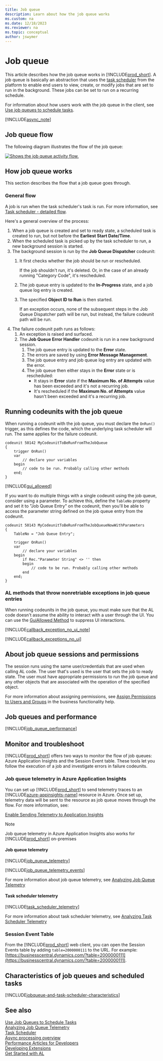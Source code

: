 ```yaml
---
title: Job queue
description: Learn about how the job queue works
ms.custom: na
ms.date: 12/18/2023
ms.reviewer: na
ms.topic: conceptual
author: jswymer
---
```


# Job queue

This article describes how the job queue works in [!INCLUDE[prod_short](includes/prod_short.md)]. A job queue is basically an abstraction that uses the [task scheduler](devenv-task-scheduler.md) from the platform to enable end users to view, create, or modify jobs that are set to run in the background. These jobs can be set to run on a recurring schedule.

For information about how users work with the job queue in the client, see [Use job queues to schedule tasks](/dynamics365/business-central/admin-job-queues-schedule-tasks).

[!INCLUDE[async_note](includes/include-async-note.md)]

## Job queue flow

The following diagram illustrates the flow of the job queue:

[ ![Shows the job queue activity flow.](media/job-queue-activity-flow.png) ](media/job-queue-activity-flow.png)

<!--
## Create and manage job queue



.. Add some examples
-->
## How job queue works

This section describes the flow that a job queue goes through.

### General flow

A job is run when the task scheduler's task is run. For more information, see [Task scheduler - detailed flow](devenv-task-scheduler.md#detailed-flow).

Here's a general overview of the process:

1. When a job queue is created and set to ready state, a scheduled task is created to run, but not before the **Earliest Start Date/Time**.
2. When the scheduled task is picked up by the task scheduler to run, a new background session is started.
3. The background session is run by the **Job Queue Dispatcher** codeunit:
    1. It first checks whether the job should be run or rescheduled.

        If the job shouldn't run, it's deleted. Or, in the case of an already running "Category Code", it's rescheduled.
    2. The job queue entry is updated to the **In-Progress** state, and a job queue log entry is created.
    3. The specified **Object ID to Run** is then started.

       If an exception occurs, none of the subsequent steps in the Job Queue Dispatcher path will be run, but instead, the failure codeunit path will be run.
4. The failure codeunit path runs as follows:
    1. An exception is raised and surfaced.
    2. The **Job Queue Error Handler** codeunit is run in a new background session.
        1. The job queue entry is updated to the **Error** state.
        2. The errors are saved by using **Error Message Management**.
        3. The job queue entry and job queue log entry are updated with the error.
        4. The job queue then either stays in the **Error** state or is rescheduled:
            - It stays in **Error** state if the **Maximum No. of Attempts** value has been exceeded and it's not a recurring job.
            - It's rescheduled if the **Maximum No. of Attempts** value hasn't been exceeded and it's a recurring job.

## Running codeunits with the job queue

When running a codeunit with the job queue, you must declare the `OnRun()` trigger, as this defines the code, which the underlying task scheduler will run. The same applies for the failure codeunit.

```AL
codeunit 50142 MyCodeunitToBeRunFromTheJobQueue
{
    trigger OnRun()
    var
        // declare your variables
    begin
        // code to be run. Probably calling other methods
    end;
}
```

[!INCLUDE[gui_allowed](includes/include-gui-allowed.md)]

If you want to do multiple things with a single codeunit using the job queue, consider using a parameter. To achieve this, define the `TableNo` property and set it to "Job Queue Entry" on the codeunit, then you'll be able to access the parameter string defined on the job queue entry from the codeunit. 

```AL
codeunit 50143 MyCodeunitToBeRunFromTheJobQueueNowWithParameters
{
    TableNo = "Job Queue Entry";

    trigger OnRun()
    var
        // declare your variables
    begin
        if Rec."Parameter String" <> '' then
        begin
            // code to be run. Probably calling other methods
        end
    end;
}
```

### AL methods that throw nonretriable exceptions in job queue entries

When running codeunits in the job queue, you must make sure that the AL code doesn't assume the ability to interact with a user through the UI. You can use the [GuiAllowed Method](../developer/methods-auto/system/system-guiallowed-method.md) to suppress UI interactions. 

[!INCLUDE[callback_exception_no_ui_note](../includes/include-callback-exception-no-ui-note.md)]

[!INCLUDE[callback_exceptions_no_ui](../includes/include-callback-exceptions-no-ui.md)]

## About job queue sessions and permissions

The session runs using the same user/credentials that are used when calling AL code. The user that's used is the user that sets the job to ready state. The user must have appropriate permissions to run the job queue and any other objects that are associated with the operation of the specified object.

For more information about assigning permissions, see [Assign Permissions to Users and Groups](/dynamics365/business-central/ui-define-granular-permissions) in the business functionality help.

## Job queues and performance

[!INCLUDE[job_queue_performance](../includes/include-task-job-queue-performance.md)]

## Monitor and troubleshoot

[!INCLUDE[prod_short](includes/prod_short.md)] offers two ways to monitor the flow of job queues: Azure Application Insights and the Session Event table. These tools let you follow the execution of a job and investigate errors in failure codeunits.

### Job queue telemetry in Azure Application Insights

You can set up [!INCLUDE[prod_short](includes/prod_short.md)] to send telemetry traces to an [!INCLUDE[azure-appinsights-name](../includes/azure-appinsights-name.md)] resource in Azure. Once set up, telemetry data will be sent to the resource as job queue moves through the flow. For more information, see:

[Enable Sending Telemetry to Application Insights](../administration/telemetry-enable-application-insights.md) 

> [!NOTE]  
> Job queue telemetry in Azure Application Insights also works for [!INCLUDE[prod_short](includes/prod_short.md)] on-premises

#### Job queue telemetry

[!INCLUDE[job_queue_telemetry](../includes/include-telemetry-job-queue.md)]

[!INCLUDE[job_queue_telemetry_events](../includes/include-telemetry-job-queue-events.md)]

For more information about job queue telemetry, see [Analyzing Job Queue Telemetry](../administration/telemetry-job-queue-lifecycle-trace.md)

#### Task scheduler telemetry

[!INCLUDE[task_scheduler_telemetry](../includes/include-telemetry-task-scheduler.md)]

For more information about task scheduler telemetry, see [Analyzing Task Scheduler Telemetry](../administration/telemetry-task-scheduler-trace.md)

### Session Event Table

From the [!INCLUDE[prod_short](includes/prod_short.md)] web client, you can open the Session Events table by adding `table=2000000111` to the URL. For example: [https://businesscentral.dynamics.com/?table=2000000111](https://businesscentral.dynamics.com/?table=2000000111).

## Characteristics of job queues and scheduled tasks

[!INCLUDE[jobqueue-and-task-scheduler-characteristics](includes/include-jobqueue-and-task-scheduler-characteristics.md)]


## See also

[Use Job Queues to Schedule Tasks](/dynamics365/business-central/admin-job-queues-schedule-tasks)   
[Analyzing Job Queue Telemetry](../administration/telemetry-job-queue-lifecycle-trace.md)   
[Task Scheduler](devenv-task-scheduler.md)   
[Async processing overview](devenv-async-overview.md)   
[Performance Articles for Developers](../performance/performance-developer.md)   
[Developing Extensions](devenv-dev-overview.md)  
[Get Started with AL](devenv-get-started.md)  